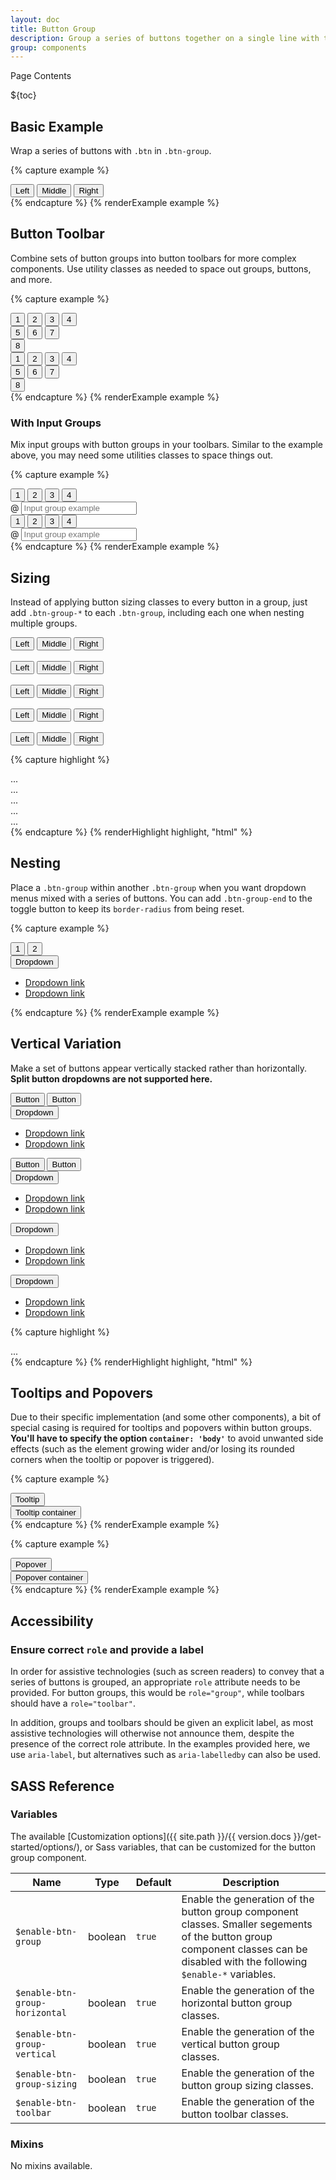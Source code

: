 ```yaml
---
layout: doc
title: Button Group
description: Group a series of buttons together on a single line with the button group.
group: components
---
```


<div class="h3 cf-toc-header">Page Contents</div>

${toc}

## Basic Example

Wrap a series of buttons with `.btn` in `.btn-group`.

{% capture example %}
<div class="btn-group" role="group" aria-label="Basic example">
  <button type="button" class="btn">Left</button>
  <button type="button" class="btn">Middle</button>
  <button type="button" class="btn">Right</button>
</div>
{% endcapture %}
{% renderExample example %}

## Button Toolbar

Combine sets of button groups into button toolbars for more complex components. Use utility classes as needed to space out groups, buttons, and more.

{% capture example %}
<div class="btn-toolbar mb-1" role="toolbar" aria-label="Toolbar with button groups">
  <div class="btn-group me-0_5" role="group" aria-label="First group">
    <button type="button" class="btn">1</button>
    <button type="button" class="btn">2</button>
    <button type="button" class="btn">3</button>
    <button type="button" class="btn">4</button>
  </div>
  <div class="btn-group me-0_5" role="group" aria-label="Second group">
    <button type="button" class="btn btn-primary">5</button>
    <button type="button" class="btn btn-primary">6</button>
    <button type="button" class="btn btn-primary">7</button>
  </div>
  <div class="btn-group" role="group" aria-label="Third group">
    <button type="button" class="btn btn-danger">8</button>
  </div>
</div>

<div class="btn-toolbar flex-between" role="toolbar" aria-label="Toolbar with button groups">
  <div class="btn-group me-0_5" role="group" aria-label="First group">
    <button type="button" class="btn">1</button>
    <button type="button" class="btn">2</button>
    <button type="button" class="btn">3</button>
    <button type="button" class="btn">4</button>
  </div>
  <div class="btn-group me-0_5" role="group" aria-label="Second group">
    <button type="button" class="btn btn-primary">5</button>
    <button type="button" class="btn btn-primary">6</button>
    <button type="button" class="btn btn-primary">7</button>
  </div>
  <div class="btn-group" role="group" aria-label="Third group">
    <button type="button" class="btn btn-danger">8</button>
  </div>
</div>
{% endcapture %}
{% renderExample example %}

### With Input Groups

Mix input groups with button groups in your toolbars. Similar to the example above, you may need some utilities classes to space things out.

{% capture example %}
<div class="btn-toolbar mb-1" role="toolbar" aria-label="Toolbar with button groups">
  <div class="btn-group me-0_5" role="group" aria-label="First group">
    <button type="button" class="btn">1</button>
    <button type="button" class="btn">2</button>
    <button type="button" class="btn">3</button>
    <button type="button" class="btn">4</button>
  </div>
  <div class="input-group">
    <span class="input-group-text" id="btnGroupAddon">@</span>
    <input type="text" class="form-control" placeholder="Input group example" aria-label="Input group example" aria-describedby="btnGroupAddon">
  </div>
</div>

<div class="btn-toolbar flex-between mb-1" role="toolbar" aria-label="Toolbar with button groups">
  <div class="btn-group" role="group" aria-label="First group">
    <button type="button" class="btn">1</button>
    <button type="button" class="btn">2</button>
    <button type="button" class="btn">3</button>
    <button type="button" class="btn">4</button>
  </div>
  <div class="input-group">
    <span class="input-group-text" id="btnGroupAddon2">@</span>
    <input type="text" class="form-control" placeholder="Input group example" aria-label="Input group example" aria-describedby="btnGroupAddon2">
  </div>
</div>
{% endcapture %}
{% renderExample example %}

## Sizing

Instead of applying button sizing classes to every button in a group, just add `.btn-group-*` to each `.btn-group`, including each one when nesting multiple groups.

<div class="cf-example">
  <div class="btn-group btn-group-xlarge" role="group" aria-label="Extra Large button group">
    <button type="button" class="btn">Left</button>
    <button type="button" class="btn">Middle</button>
    <button type="button" class="btn">Right</button>
  </div>
  <br>
  <div class="btn-group btn-group-large" role="group" aria-label="Large button group">
    <button type="button" class="btn">Left</button>
    <button type="button" class="btn">Middle</button>
    <button type="button" class="btn">Right</button>
  </div>
  <br>
  <div class="btn-group" role="group" aria-label="Default button group">
    <button type="button" class="btn">Left</button>
    <button type="button" class="btn">Middle</button>
    <button type="button" class="btn">Right</button>
  </div>
  <br>
  <div class="btn-group btn-group-small" role="group" aria-label="Small button group">
    <button type="button" class="btn">Left</button>
    <button type="button" class="btn">Middle</button>
    <button type="button" class="btn">Right</button>
  </div>
  <br>
  <div class="btn-group btn-group-xsmall" role="group" aria-label="Extra Small button group">
    <button type="button" class="btn">Left</button>
    <button type="button" class="btn">Middle</button>
    <button type="button" class="btn">Right</button>
  </div>
</div>

{% capture highlight %}
<div class="btn-group btn-group-xlarge" role="group" aria-label="...">...</div>
<div class="btn-group btn-group-large" role="group" aria-label="...">...</div>
<div class="btn-group" role="group" aria-label="...">...</div>
<div class="btn-group btn-group-small" role="group" aria-label="...">...</div>
<div class="btn-group btn-group-xsmall" role="group" aria-label="...">...</div>
{% endcapture %}
{% renderHighlight highlight, "html" %}

## Nesting

Place a `.btn-group` within another `.btn-group` when you want dropdown menus mixed with a series of buttons. You can add `.btn-group-end` to the toggle button to keep its `border-radius` from being reset.

{% capture example %}
<div class="btn-group" role="group" aria-label="Button group with nested dropdown">
  <button type="button" class="btn">1</button>
  <button type="button" class="btn">2</button>

  <div class="btn-group" role="group">
    <button type="button" class="btn btn-group-end" data-cfw="dropdown">
      Dropdown
      <span class="caret" aria-hidden="true"></span>
    </button>
    <ul class="dropdown-menu">
      <li><a class="dropdown-item" href="#">Dropdown link</a></li>
      <li><a class="dropdown-item" href="#">Dropdown link</a></li>
    </ul>
  </div>
</div>
{% endcapture %}
{% renderExample example %}

## Vertical Variation

Make a set of buttons appear vertically stacked rather than horizontally. **Split button dropdowns are not supported here.**

<div class="cf-example">
  <div class="btn-group-vertical" role="group" aria-label="Vertical button group">
    <button type="button" class="btn">Button</button>
    <button type="button" class="btn">Button</button>
    <div class="btn-group" role="group">
      <button type="button" class="btn" data-cfw="dropdown">
        Dropdown
        <span class="caret" aria-hidden="true"></span>
      </button>
      <ul class="dropdown-menu">
        <li><a class="dropdown-item" href="#">Dropdown link</a></li>
        <li><a class="dropdown-item" href="#">Dropdown link</a></li>
      </ul>
    </div>
    <button type="button" class="btn">Button</button>
    <button type="button" class="btn">Button</button>
    <div class="btn-group" role="group">
      <button type="button" class="btn" data-cfw="dropdown">
        Dropdown
        <span class="caret" aria-hidden="true"></span>
      </button>
      <ul class="dropdown-menu">
        <li><a class="dropdown-item" href="#">Dropdown link</a></li>
        <li><a class="dropdown-item" href="#">Dropdown link</a></li>
      </ul>
    </div>
    <div class="btn-group" role="group">
      <button type="button" class="btn" data-cfw="dropdown">
        Dropdown
        <span class="caret" aria-hidden="true"></span>
      </button>
      <ul class="dropdown-menu">
        <li><a class="dropdown-item" href="#">Dropdown link</a></li>
        <li><a class="dropdown-item" href="#">Dropdown link</a></li>
      </ul>
    </div>
    <div class="btn-group" role="group">
      <button type="button" class="btn btn-group-end" data-cfw="dropdown">
        Dropdown
        <span class="caret" aria-hidden="true"></span>
      </button>
      <ul class="dropdown-menu">
        <li><a class="dropdown-item" href="#">Dropdown link</a></li>
        <li><a class="dropdown-item" href="#">Dropdown link</a></li>
      </ul>
    </div>
  </div>
</div>

{% capture highlight %}
<div class="btn-group-vertical">
  ...
</div>
{% endcapture %}
{% renderHighlight highlight, "html" %}

## Tooltips and Popovers

Due to their specific implementation (and some other components), a bit of special casing is required for tooltips and popovers within button groups. **You'll have to specify the option `container: 'body'`** to avoid unwanted side effects (such as the element growing wider and/or losing its rounded corners when the tooltip or popover is triggered).

{% capture example %}
<div class="btn-toolbar" role="group" aria-label="Toolbar with tooltip buttons">
  <div class="btn-group me-1">
    <button type="button" class="btn" data-cfw="tooltip" data-cfw-tooltip-title="I have a long sentence to be crushed inside a tooltip.">Tooltip</button>
  </div>
  <div class="btn-group">
    <button type="button" class="btn" data-cfw="tooltip" data-cfw-tooltip-title="I have a long sentence that is not crushed because this tooltip uses the container option." data-cfw-tooltip-container="body">Tooltip container</button>
  </div>
</div>
{% endcapture %}
{% renderExample example %}

{% capture example %}
<div class="btn-toolbar" role="group" aria-label="Toolbar with popover buttons">
  <div class="btn-group me-1">
    <button type="button" class="btn" data-cfw="popover" data-cfw-popover-title="Popover title" data-cfw-popover-content="I have a long sentence to be crushed inside a popover.">Popover</button>
  </div>
  <div class="btn-group">
    <button type="button" class="btn" data-cfw="popover" data-cfw-popover-title="Popover title" data-cfw-popover-content="I have a long sentence that is not crushed because this popover uses the container option." data-cfw-popover-container="body">Popover container</button>
  </div>
</div>
{% endcapture %}
{% renderExample example %}

## Accessibility

### Ensure correct `role` and provide a label

In order for assistive technologies (such as screen readers) to convey that a series of buttons is grouped, an appropriate `role` attribute needs to be provided. For button groups, this would be `role="group"`, while toolbars should have a `role="toolbar"`.

In addition, groups and toolbars should be given an explicit label, as most assistive technologies will otherwise not announce them, despite the presence of the correct role attribute. In the examples provided here, we use `aria-label`, but alternatives such as `aria-labelledby` can also be used.

## SASS Reference

### Variables

The available [Customization options]({{ site.path }}/{{ version.docs }}/get-started/options/), or Sass variables, that can be customized for the button group component.

<div class="table-scroll">
  <table class="table table-bordered table-striped">
    <thead>
      <tr>
        <th style="width: 100px;">Name</th>
        <th style="width: 50px;">Type</th>
        <th style="width: 50px;">Default</th>
        <th>Description</th>
      </tr>
    </thead>
    <tbody>
    <tr>
        <td><code>$enable-btn-group</code></td>
        <td>boolean</td>
        <td><code>true</code></td>
        <td>
          Enable the generation of the button group component classes.
          Smaller segements of the button group component classes can be disabled with the following <code>$enable-*</code> variables.
        </td>
      </tr>
      <tr>
        <td><code>$enable-btn-group-horizontal</code></td>
        <td>boolean</td>
        <td><code>true</code></td>
        <td>
          Enable the generation of the horizontal button group classes.
        </td>
      </tr>
      <tr>
        <td><code>$enable-btn-group-vertical</code></td>
        <td>boolean</td>
        <td><code>true</code></td>
        <td>
          Enable the generation of the vertical button group classes.
        </td>
      </tr>
      <tr>
        <td><code>$enable-btn-group-sizing</code></td>
        <td>boolean</td>
        <td><code>true</code></td>
        <td>
          Enable the generation of the button group sizing classes.
        </td>
      </tr>
      <tr>
        <td><code>$enable-btn-toolbar</code></td>
        <td>boolean</td>
        <td><code>true</code></td>
        <td>
          Enable the generation of the button toolbar classes.
        </td>
      </tr>
    </tbody>
  </table>
</div>

### Mixins

No mixins available.